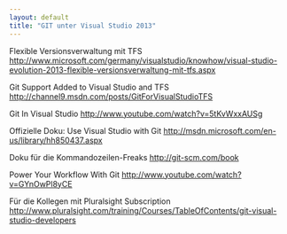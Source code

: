 ```yaml
---
layout: default
title: "GIT unter Visual Studio 2013"
---
```


Flexible Versionsverwaltung mit TFS
http://www.microsoft.com/germany/visualstudio/knowhow/visual-studio-evolution-2013-flexible-versionsverwaltung-mit-tfs.aspx

Git Support Added to Visual Studio and TFS
http://channel9.msdn.com/posts/GitForVisualStudioTFS

Git In Visual Studio
http://www.youtube.com/watch?v=5tKvWxxAUSg

Offizielle Doku: Use Visual Studio with Git
http://msdn.microsoft.com/en-us/library/hh850437.aspx

Doku für die Kommandozeilen-Freaks
http://git-scm.com/book

Power Your Workflow With Git
http://www.youtube.com/watch?v=GYnOwPl8yCE

Für die Kollegen mit Pluralsight Subscription
http://www.pluralsight.com/training/Courses/TableOfContents/git-visual-studio-developers

